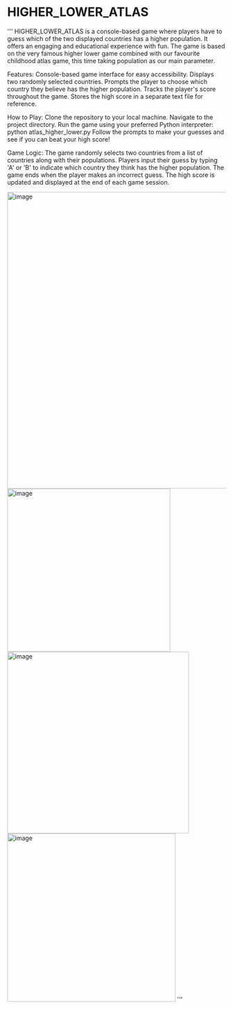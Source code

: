 # HIGHER_LOWER_ATLAS
'''
HIGHER_LOWER_ATLAS is a console-based game where players have to guess which of the two displayed countries has a higher population. It offers an engaging and educational experience with fun. The game is based on the very famous higher lower game combined with our favourite childhood atlas game, this time taking population as our main parameter.

Features:
  Console-based game interface for easy accessibility.
  Displays two randomly selected countries.
  Prompts the player to choose which country they believe has the higher population.
  Tracks the player's score throughout the game.
  Stores the high score in a separate text file for reference.

How to Play:
  Clone the repository to your local machine.
  Navigate to the project directory.
  Run the game using your preferred Python interpreter: python atlas_higher_lower.py
  Follow the prompts to make your guesses and see if you can beat your high score!

Game Logic:
  The game randomly selects two countries from a list of countries along with their populations.
  Players input their guess by typing 'A' or 'B' to indicate which country they think has the higher population.
  The game ends when the player makes an incorrect guess.
  The high score is updated and displayed at the end of each game session.

<img width="684" alt="image" src="https://github.com/ajiteshchanna/HIGHER_LOWER_ATLAS/assets/141831972/b935f079-1d66-4e9b-bc6f-f4b2dd9d9f6f">
<img width="376" alt="image" src="https://github.com/ajiteshchanna/HIGHER_LOWER_ATLAS/assets/141831972/4bcabfe6-ccc4-4cce-9b9a-5a07b8ca42ab">
<img width="419" alt="image" src="https://github.com/ajiteshchanna/HIGHER_LOWER_ATLAS/assets/141831972/0854d934-4f96-42b6-88eb-4a1c6253b388">
<img width="388" alt="image" src="https://github.com/ajiteshchanna/HIGHER_LOWER_ATLAS/assets/141831972/154a4495-63d6-4555-805a-5cc2de59fc33">
'''
